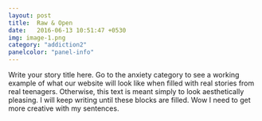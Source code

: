 ```yaml
---
layout: post
title:  Raw & Open
date:   2016-06-13 10:51:47 +0530
img: image-1.png
category: "addiction2"
panelcolor: "panel-info"
---
```

Write your story title here. Go to the anxiety category to see a working example of what our website will look like when filled with real stories from real teenagers. Otherwise, this text is meant simply to look aesthetically pleasing. I will keep writing until these blocks are filled. Wow I need to get more creative with my sentences.